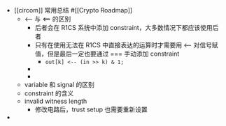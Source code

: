 - [[circom]] 常用总结 #[[Crypto Roadmap]]
	- <-- 与 <== 的区别
		- 后者会在 R1CS 系统中添加 constraint，大多数情况下都应该使用后者
		- 只有在使用无法在 R1CS 中直接表达的运算时才需要用 <-- 对信号赋值，但是最后一定也要通过 === 手动添加 constraint
			- `out[k] <-- (in >> k) & 1;`
		-
		-
	- variable 和 signal 的区别
	- constraint 的含义
	- invalid witness length
		- 修改电路后，trust setup 也需要重新设置
-